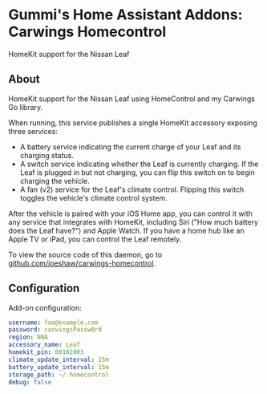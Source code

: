 # Gummi's Home Assistant Addons: Carwings Homecontrol

HomeKit support for the Nissan Leaf

## About

HomeKit support for the Nissan Leaf using HomeControl and my Carwings Go library.

When running, this service publishes a single HomeKit accessory exposing three services:

* A battery service indicating the current charge of your Leaf and its charging status.
* A switch service indicating whether the Leaf is currently charging. If the Leaf is plugged in but not charging, you can flip this switch on to begin charging the vehicle.
* A fan (v2) service for the Leaf's climate control. Flipping this switch toggles the vehicle's climate control system.

After the vehicle is paired with your iOS Home app, you can control it with any service that integrates with HomeKit, including Siri ("How much battery does the Leaf have?") and Apple Watch. If you have a home hub like an Apple TV or iPad, you can control the Leaf remotely.

To view the source code of this daemon, go to [github.com/joeshaw/carwings-homecontrol](https://github.com/joeshaw/carwings-homecontrol).

## Configuration

Add-on configuration:

```yaml
username: foo@example.com
password: carwingsPassw0rd
region: NNA
accessory_name: Leaf
homekit_pin: 00102003
climate_update_interval: 15m
battery_update_interval: 15m
storage_path: ~/.homecontrol
debug: false
```